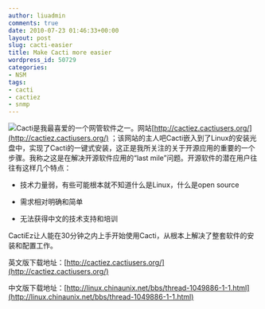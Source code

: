 ```yaml
---
author: liuadmin
comments: true
date: 2010-07-23 01:46:33+00:00
layout: post
slug: cacti-easier
title: Make Cacti more easier
wordpress_id: 50729
categories:
- NSM
tags:
- cacti
- cactiez
- snmp
---
```


![](http://www.cacti.net/images/cacti.png)Cacti是我最喜爱的一个网管软件之一。网站[http://cactiez.cactiusers.org/](http://cactiez.cactiusers.org/) ；该网站的主人吧Cacti嵌入到了Linux的安装光盘中，实现了Cacti的一键式安装，这正是我所关注的关于开源应用的重要的一个步骤。我称之这是在解决开源软件应用的“last mile”问题。开源软件的潜在用户往往有这样几个特点：



	
  * 技术力量弱，有些可能根本就不知道什么是Linux，什么是open source

	
  * 需求相对明确和简单

	
  * 无法获得中文的技术支持和培训


CactiEz让人能在30分钟之内上手开始使用Cacti，从根本上解决了整套软件的安装和配置工作。

英文版下载地址：[http://cactiez.cactiusers.org/](http://cactiez.cactiusers.org/)

中文版下载地址：[http://linux.chinaunix.net/bbs/thread-1049886-1-1.html](http://linux.chinaunix.net/bbs/thread-1049886-1-1.html)
